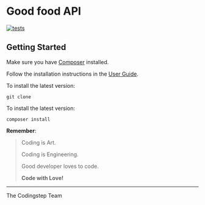 # Good food API

[![tests](https://github.com/aplus-framework/app/actions/workflows/tests.yml/badge.svg)](https://github.com/aplus-framework/app/actions/workflows/tests.yml)

## Getting Started

Make sure you have [Composer](https://getcomposer.org/doc/00-intro.md) installed.

Follow the installation instructions in
the [User Guide](https://docs.aplus-framework.com/guides/projects/app/index.html).

To install the latest version:

```
git clone 
```

To install the latest version:

```
composer install
```

**Remember**:

> Coding is Art.
>
> Coding is Engineering.
>
> Good developer loves to code.
>
> **Code with Love!**

---

The Codingstep Team
